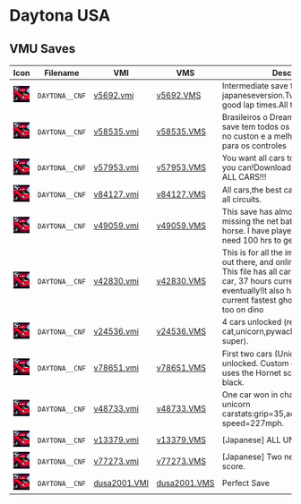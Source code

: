# Daytona USA

## VMU Saves

| Icon | Filename | VMI | VMS | Description |
|------|----------|-----|-----|-------------|
| ![Daytona USA](../icons/DAYTONA__CNF.GIF) | `DAYTONA__CNF` | [v5692.vmi](v5692.vmi) | [v5692.VMS](v5692.VMS) | Intermediate save for the japaneseversion.Two extra cars,and good lap times.All tracksunlocked.  |
| ![Daytona USA](../icons/DAYTONA__CNF.GIF) | `DAYTONA__CNF` | [v58535.vmi](v58535.vmi) | [v58535.VMS](v58535.VMS) | Brasileiros o Dreamcast detona.Esse save tem todos os carros, cores legais no custon e a melhor configuracao para os controles  |
| ![Daytona USA](../icons/DAYTONA__CNF.GIF) | `DAYTONA__CNF` | [v57953.vmi](v57953.vmi) | [v57953.VMS](v57953.VMS) |  You want all cars to play online?Now you can!Download this save to have ALL CARS!!!  |
| ![Daytona USA](../icons/DAYTONA__CNF.GIF) | `DAYTONA__CNF` | [v84127.vmi](v84127.vmi) | [v84127.VMS](v84127.VMS) | All cars,the best calibrationcomplete, all circuits.  |
| ![Daytona USA](../icons/DAYTONA__CNF.GIF) | `DAYTONA__CNF` | [v49059.vmi](v49059.vmi) | [v49059.VMS](v49059.VMS) | This save has almost all thecars. Im missing the net battlecar and uma the horse. I have played for 67 hrs you need 100 hrs to get the net battlecar.  |
| ![Daytona USA](../icons/DAYTONA__CNF.GIF) | `DAYTONA__CNF` | [v42830.vmi](v42830.vmi) | [v42830.VMS](v42830.VMS) | This is for all the impatient begginers out there, and online competitors alike! This file has all cars except 100hours car, 37 hours currently, you'll get it eventually!It also has the nations current fastest ghost to practice with too on dino |
| ![Daytona USA](../icons/DAYTONA__CNF.GIF) | `DAYTONA__CNF` | [v24536.vmi](v24536.vmi) | [v24536.VMS](v24536.VMS) | 4 cars unlocked (red cat,unicorn,pywacket&pywacket super).  |
| ![Daytona USA](../icons/DAYTONA__CNF.GIF) | `DAYTONA__CNF` | [v78651.vmi](v78651.vmi) | [v78651.VMS](v78651.VMS) | First two cars (Unicorn and Barchetta) unlocked. Custom color 1 for each car uses the Hornet scheme, color 3 is all black.  |
| ![Daytona USA](../icons/DAYTONA__CNF.GIF) | `DAYTONA__CNF` | [v48733.vmi](v48733.vmi) | [v48733.VMS](v48733.VMS) | One car won in championship,the unicorn carstats:grip=35,accel+speed=90,max speed=227mph.  |
| ![Daytona USA](../icons/DAYTONA__CNF.GIF) | `DAYTONA__CNF` | [v13379.vmi](v13379.vmi) | [v13379.VMS](v13379.VMS) | [Japanese] ALL UNLOCKED.  |
| ![Daytona USA](../icons/DAYTONA__CNF.GIF) | `DAYTONA__CNF` | [v77273.vmi](v77273.vmi) | [v77273.VMS](v77273.VMS) | [Japanese] Two news cars and a high score.  |
| ![Daytona USA](../icons/DAYTONA__CNF.GIF) | `DAYTONA__CNF` | [dusa2001.VMI](dusa2001.VMI) | [dusa2001.VMS](dusa2001.VMS) | Perfect Save |
